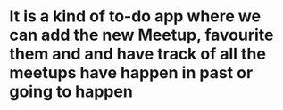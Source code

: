 # It is a kind of to-do app where we can add the new Meetup, favourite them and and have track of all the meetups have happen in past or going to happen
